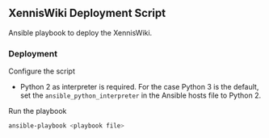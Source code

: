 ## XennisWiki Deployment Script

Ansible playbook to deploy the XennisWiki.

### Deployment

Configure the script

* Python 2 as interpreter is required. For the case Python 3 is the default, set the `ansible_python_interpreter` in the Ansible hosts file to Python 2.

Run the playbook
```sh
ansible-playbook <playbook file>
```
